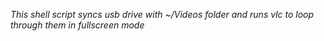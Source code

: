 *This shell script syncs usb drive with ~/Videos folder and runs vlc to loop through them in fullscreen mode*